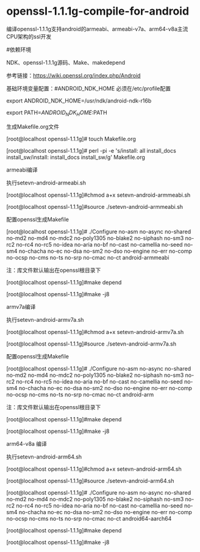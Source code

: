 # openssl-1.1.1g-compile-for-android
编译openssl-1.1.1g支持android的armeabi、armeabi-v7a、arm64-v8a主流CPU架构的ssl开发



#依赖环境
  
NDK、openssl-1.1.1g源码、Make、makedepend

参考链接：https://wiki.openssl.org/index.php/Android


基础环境变量配置：#ANDROID_NDK_HOME 必须在/etc/profile配置

export ANDROID_NDK_HOME=/usr/ndk/android-ndk-r16b

export PATH=$ANDROID_NDK_HOME:$PATH

生成Makefile.org文件

[root@localhost openssl-1.1.1g]# touch Makefile.org

[root@localhost openssl-1.1.1g]# perl -pi -e 's/install: all install_docs install_sw/install: install_docs install_sw/g' Makefile.org


armeabi编译

执行setevn-android-armeabi.sh 

[root@localhost openssl-1.1.1g]#chmod a+x setevn-android-armmeabi.sh

[root@localhost openssl-1.1.1g]#source ./setevn-android-armmeabi.sh

配置openssl生成Makefile

[root@localhost openssl-1.1.1g]# 
./Configure  no-asm no-async no-shared no-md2 no-md4 no-mdc2 no-poly1305 no-blake2 no-siphash no-sm3 no-rc2 no-rc4 no-rc5 no-idea no-aria no-bf no-cast no-camellia no-seed no-sm4 no-chacha no-ec no-dsa no-sm2 no-dso no-engine no-err no-comp no-ocsp no-cms no-ts no-srp no-cmac no-ct android-armmeabi

注：库文件默认输出在openssl根目录下

[root@localhost openssl-1.1.1g]#make depend

[root@localhost openssl-1.1.1g]#make -j8


armv7a编译

执行setevn-android-armv7a.sh 

[root@localhost openssl-1.1.1g]#chmod a+x setevn-android-armv7a.sh

[root@localhost openssl-1.1.1g]#source ./setevn-android-armv7a.sh

配置openssl生成Makefile

[root@localhost openssl-1.1.1g]# 
./Configure  no-asm no-async no-shared no-md2 no-md4 no-mdc2 no-poly1305 no-blake2 no-siphash no-sm3 no-rc2 no-rc4 no-rc5 no-idea no-aria no-bf no-cast no-camellia no-seed no-sm4 no-chacha no-ec no-dsa no-sm2 no-dso no-engine no-err no-comp no-ocsp no-cms no-ts no-srp no-cmac no-ct android-arm

注：库文件默认输出在openssl根目录下

[root@localhost openssl-1.1.1g]#make depend

[root@localhost openssl-1.1.1g]#make -j8


arm64-v8a 编译

执行setevn-android-arm64.sh 

[root@localhost openssl-1.1.1g]#chmod a+x setevn-android-arm64.sh

[root@localhost openssl-1.1.1g]#source ./setevn-android-arm64.sh

[root@localhost openssl-1.1.1g]#
./Configure no-asm no-async no-shared no-md2 no-md4 no-mdc2 no-poly1305 no-blake2 no-siphash no-sm3 no-rc2 no-rc4 no-rc5 no-idea no-aria no-bf no-cast no-camellia no-seed no-sm4 no-chacha no-ec no-dsa no-sm2 no-dso no-engine no-err no-comp no-ocsp no-cms no-ts no-srp no-cmac no-ct  android64-aarch64

[root@localhost openssl-1.1.1g]#make depend

[root@localhost openssl-1.1.1g]#make -j8

